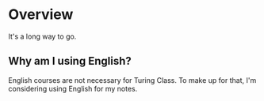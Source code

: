 # Overview

It's a long way to go.

## Why am I using English?

English courses are not necessary for Turing Class. To make up for that, I'm considering using English for my notes.